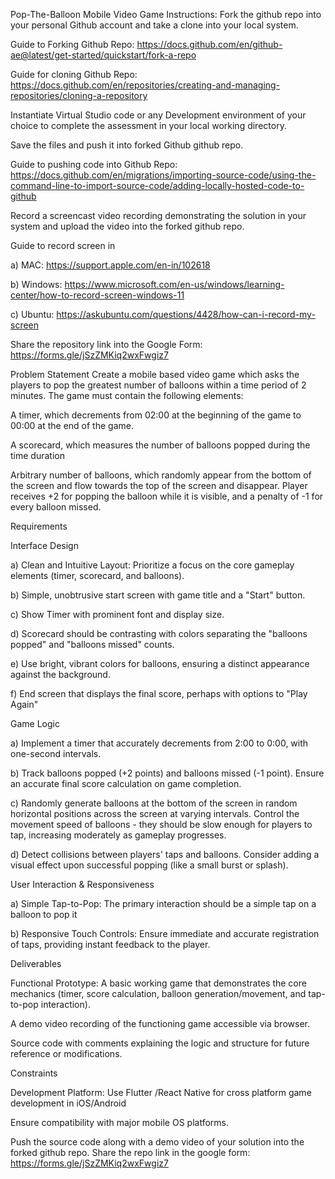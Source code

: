 Pop-The-Balloon Mobile Video Game
Instructions:
Fork the github repo into your personal Github account and take a clone into your local system.

Guide to Forking Github Repo: https://docs.github.com/en/github-ae@latest/get-started/quickstart/fork-a-repo

Guide for cloning Github Repo: https://docs.github.com/en/repositories/creating-and-managing-repositories/cloning-a-repository

Instantiate Virtual Studio code or any Development environment of your choice to complete the assessment in your local working directory.

Save the files and push it into forked Github github repo.

Guide to pushing code into Github Repo: https://docs.github.com/en/migrations/importing-source-code/using-the-command-line-to-import-source-code/adding-locally-hosted-code-to-github

Record a screencast video recording demonstrating the solution in your system and upload the video into the forked github repo.

Guide to record screen in

a) MAC: https://support.apple.com/en-in/102618

b) Windows: https://www.microsoft.com/en-us/windows/learning-center/how-to-record-screen-windows-11

c) Ubuntu: https://askubuntu.com/questions/4428/how-can-i-record-my-screen

Share the repository link into the Google Form: https://forms.gle/jSzZMKiq2wxFwgiz7

Problem Statement
Create a mobile based video game which asks the players to pop the greatest number of balloons within a time period of 2 minutes. The game must contain the following elements:

A timer, which decrements from 02:00 at the beginning of the game to 00:00 at the end of the game.

A scorecard, which measures the number of balloons popped during the time duration

Arbitrary number of balloons, which randomly appear from the bottom of the screen and flow towards the top of the screen and disappear. Player receives +2 for popping the balloon while it is visible, and a penalty of -1 for every balloon missed.

Requirements

Interface Design

a) Clean and Intuitive Layout: Prioritize a focus on the core gameplay elements (timer, scorecard, and balloons).

b) Simple, unobtrusive start screen with game title and a "Start" button.

c) Show Timer with prominent font and display size.

d) Scorecard should be contrasting with colors separating the "balloons popped" and "balloons missed" counts.

e) Use bright, vibrant colors for balloons, ensuring a distinct appearance against the background.

f) End screen that displays the final score, perhaps with options to "Play Again"

Game Logic

a) Implement a timer that accurately decrements from 2:00 to 0:00, with one-second intervals.

b) Track balloons popped (+2 points) and balloons missed (-1 point). Ensure an accurate final score calculation on game completion.

c) Randomly generate balloons at the bottom of the screen in random horizontal positions across the screen at varying intervals. Control the movement speed of balloons - they should be slow enough for players to tap, increasing moderately as gameplay progresses.

d) Detect collisions between players' taps and balloons. Consider adding a visual effect upon successful popping (like a small burst or splash).

User Interaction & Responsiveness

a) Simple Tap-to-Pop: The primary interaction should be a simple tap on a balloon to pop it

b) Responsive Touch Controls: Ensure immediate and accurate registration of taps, providing instant feedback to the player.

Deliverables

Functional Prototype: A basic working game that demonstrates the core mechanics (timer, score calculation, balloon generation/movement, and tap-to-pop interaction).

A demo video recording of the functioning game accessible via browser.

Source code with comments explaining the logic and structure for future reference or modifications.

Constraints

Development Platform: Use Flutter /React Native for cross platform game development in iOS/Android

Ensure compatibility with major mobile OS platforms.

Push the source code along with a demo video of your solution into the forked github repo. Share the repo link in the google form: https://forms.gle/jSzZMKiq2wxFwgiz7